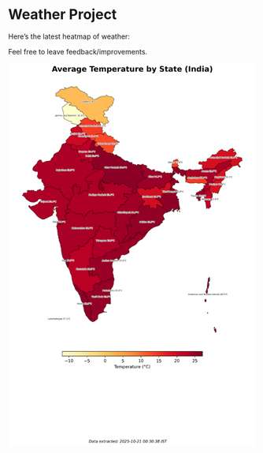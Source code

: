 # Weather Project

Here’s the latest heatmap of weather:

Feel free to leave feedback/improvements.

![India Heatmap](docs/assets/india_heatmap.png?v=F686D8)
